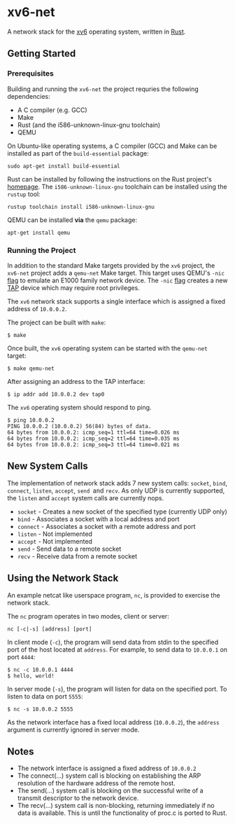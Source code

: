 # xv6-net

A network stack for the [xv6](https://en.wikipedia.org/wiki/Xv6) operating
system, written in [Rust](https://www.rust-lang.org).

## Getting Started

### Prerequisites

Building and running the `xv6-net` the project requries the following dependencies:

- A C compiler (e.g. GCC)
- Make
- Rust (and the i586-unknown-linux-gnu toolchain)
- QEMU

On Ubuntu-like operating systems, a C compiler (GCC) and Make can be installed
as part of the `build-essential` package:

```shell
sudo apt-get install build-essential
```

Rust can be installed by following the instructions on the Rust project's
[homepage](https://www.rust-lang.org/tools/install). The
`i586-unknown-linux-gnu` toolchain can be installed using the `rustup` tool:

```shell
rustup toolchain install i586-unknown-linux-gnu
```

QEMU can be installed **via** the `qemu` package:

```shell
apt-get install qemu
```

### Running the Project

In addition to the standard Make targets provided by the `xv6` project, the
`xv6-net` project adds a `qemu-net` Make target. This target uses QEMU's `-nic`
[flag](https://wiki.qemu.org/Documentation/Networking) to emulate an E1000
family network device. The `-nic`
[flag](https://wiki.qemu.org/Documentation/Networking) creates a new
[TAP](https://en.wikipedia.org/wiki/TUN/TAP) device which may require root
privileges.

The `xv6` network stack supports a single interface which is assigned a fixed
address of `10.0.0.2`.

The project can be built with `make`:

```shell
$ make
```

Once built, the `xv6` operating system can be started with the `qemu-net` target:

```shell
$ make qemu-net
```
After assigning an address to the TAP interface:

```shell
$ ip addr add 10.0.0.2 dev tap0
```

The `xv6` operating system should respond to ping.

```shell
$ ping 10.0.0.2
PING 10.0.0.2 (10.0.0.2) 56(84) bytes of data.
64 bytes from 10.0.0.2: icmp_seq=1 ttl=64 time=0.026 ms
64 bytes from 10.0.0.2: icmp_seq=2 ttl=64 time=0.035 ms
64 bytes from 10.0.0.2: icmp_seq=3 ttl=64 time=0.021 ms
```

## New System Calls

The implementation of network stack adds 7 new system calls: `socket`, `bind`,
`connect`, `listen`, `accept`, `send `and `recv`. As only UDP is currently
supported, the `listen` and `accept` system calls are currently nops.

- `socket` - Creates a new socket of the specified type (currently UDP only)
- `bind` - Associates a socket with a local address and port
- `connect` - Associates a socket with a remote address and port
- `listen` - Not implemented
- `accept` - Not implemented
- `send` - Send data to a remote socket
- `recv` - Receive data from a remote socket

## Using the Network Stack

An example netcat like userspace program, `nc`, is provided to exercise the
network stack.

The `nc` program operates in two modes, client or server:

```shell
nc [-c|-s] [address] [port]
```

In client mode (`-c`), the program will send data from stdin to the specified
port of the host located at `address`. For example, to send data to `10.0.0.1` on port `4444`:

```shell
$ nc -c 10.0.0.1 4444
$ hello, world!
```

In server mode (`-s`), the program will listen for data on the specified port.
To listen to data on port `5555`:

```shell
$ nc -s 10.0.0.2 5555
```

As the network interface has a fixed local address (`10.0.0.2`), the `address`
argument is currently ignored in server mode.

## Notes

- The network interface is assigned a fixed address of `10.0.0.2`
- The connect(...) system call is blocking on establishing the ARP resolution
  of the hardware address of the remote host.
- The send(...) system call is blocking on the successful write of a transmit
  descriptor to the network device.
- The recv(...) system call is non-blocking, returning immediately if no data
  is available. This is until the functionality of proc.c is ported to Rust.
